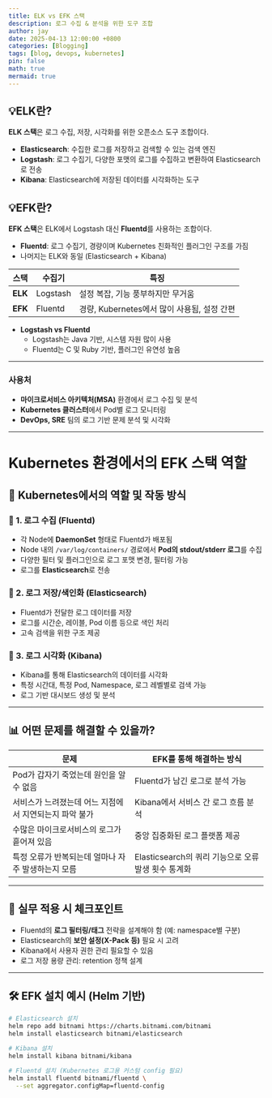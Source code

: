 ```yaml
---
title: ELK vs EFK 스택
description: 로그 수집 & 분석을 위한 도구 조합
author: jay
date: 2025-04-13 12:00:00 +0800
categories: [Blogging]
tags: [blog, devops, kubernetes]
pin: false
math: true
mermaid: true
---
```


## 💡ELK란?
**ELK 스택**은 로그 수집, 저장, 시각화를 위한 오픈소스 도구 조합이다.
- **Elasticsearch**: 수집한 로그를 저장하고 검색할 수 있는 검색 엔진
- **Logstash**: 로그 수집기, 다양한 포맷의 로그를 수집하고 변환하여 Elasticsearch로 전송
- **Kibana**: Elasticsearch에 저장된 데이터를 시각화하는 도구

## 💡EFK란?
**EFK 스택**은 ELK에서 Logstash 대신 **Fluentd**를 사용하는 조합이다.
- **Fluentd**: 로그 수집기, 경량이며 Kubernetes 친화적인 플러그인 구조를 가짐
- 나머지는 ELK와 동일 (Elasticsearch + Kibana)



| 스택 | 수집기 | 특징 |
|------|--------|------|
| **ELK** | Logstash | 설정 복잡, 기능 풍부하지만 무거움 |
| **EFK** | Fluentd | 경량, Kubernetes에서 많이 사용됨, 설정 간편 |

- **Logstash vs Fluentd**
   - Logstash는 Java 기반, 시스템 자원 많이 사용
   - Fluentd는 C 및 Ruby 기반, 플러그인 유연성 높음

---

### 사용처

- **마이크로서비스 아키텍처(MSA)** 환경에서 로그 수집 및 분석
- **Kubernetes 클러스터**에서 Pod별 로그 모니터링
- **DevOps, SRE** 팀의 로그 기반 문제 분석 및 시각화

---

# Kubernetes 환경에서의 EFK 스택 역할

## 🚀 Kubernetes에서의 역할 및 작동 방식

### 🔹 1. 로그 수집 (Fluentd)
- 각 Node에 **DaemonSet** 형태로 Fluentd가 배포됨
- Node 내의 `/var/log/containers/` 경로에서 **Pod의 stdout/stderr 로그**를 수집
- 다양한 필터 및 플러그인으로 로그 포맷 변경, 필터링 가능
- 로그를 **Elasticsearch**로 전송

### 🔹 2. 로그 저장/색인화 (Elasticsearch)
- Fluentd가 전달한 로그 데이터를 저장
- 로그를 시간순, 레이블, Pod 이름 등으로 색인 처리
- 고속 검색을 위한 구조 제공

### 🔹 3. 로그 시각화 (Kibana)
- Kibana를 통해 Elasticsearch의 데이터를 시각화
- 특정 시간대, 특정 Pod, Namespace, 로그 레벨별로 검색 가능
- 로그 기반 대시보드 생성 및 분석

---

## 📊 어떤 문제를 해결할 수 있을까?

| 문제 | EFK를 통해 해결하는 방식 |
|------|-------------------------|
| Pod가 갑자기 죽었는데 원인을 알 수 없음 | Fluentd가 남긴 로그로 분석 가능 |
| 서비스가 느려졌는데 어느 지점에서 지연되는지 파악 불가 | Kibana에서 서비스 간 로그 흐름 분석 |
| 수많은 마이크로서비스의 로그가 흩어져 있음 | 중앙 집중화된 로그 플랫폼 제공 |
| 특정 오류가 반복되는데 얼마나 자주 발생하는지 모름 | Elasticsearch의 쿼리 기능으로 오류 발생 횟수 통계화 |

---

## 🧠 실무 적용 시 체크포인트

- Fluentd의 **로그 필터링/태그** 전략을 설계해야 함 (예: namespace별 구분)
- Elasticsearch의 **보안 설정(X-Pack 등)** 필요 시 고려
- Kibana에서 사용자 권한 관리 필요할 수 있음
- 로그 저장 용량 관리: retention 정책 설계

---

## 🛠 EFK 설치 예시 (Helm 기반)

```bash
# Elasticsearch 설치
helm repo add bitnami https://charts.bitnami.com/bitnami
helm install elasticsearch bitnami/elasticsearch

# Kibana 설치
helm install kibana bitnami/kibana

# Fluentd 설치 (Kubernetes 로그용 커스텀 config 필요)
helm install fluentd bitnami/fluentd \
  --set aggregator.configMap=fluentd-config